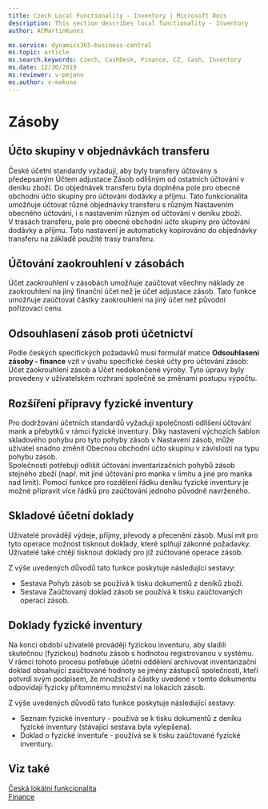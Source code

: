```yaml
---
title: Czech Local Functionality - Inventory | Microsoft Docs
description: This section describes local functionality - Inventory
author: ACMartinKunes

ms.service: dynamics365-business-central
ms.topic: article
ms.search.keywords: Czech, CashDesk, Finance, CZ, Cash, Inventory
ms.date: 12/30/2019
ms.reviewer: v-pejano
ms.author: v-makune
---
```


# Zásoby

## Účto skupiny v objednávkách transferu  

České účetní standardy vyžadují, aby byly transfery účtovány s předepsaným Účtem adjustace Zásob odlišným od ostatních účtování v deníku zboží.
Do objednávek transferu byla doplněna pole pro obecné obchodní účto skupiny pro účtování dodávky a příjmu. Tato funkcionalita umožňuje účtovat různé objednávky transferu s různým Nastavením obecného účtování, i s nastavením různým od účtování v deníku zboží.  
V trasách transferu, pole pro obecné obchodní účto skupiny pro účtování dodávky a příjmu. Toto nastavení je automaticky kopírováno do objednávky transferu na základě použité trasy transferu.  

## Účtování zaokrouhlení v zásobách  

Účet zaokrouhlení v zásobách umožňuje zaúčtovat všechny náklady ze zaokrouhlení na jiný finanční účet než je účet adjustace zásob.  Tato funkce umožňuje zaúčtovat částky zaokrouhlení na jiný účet než původní pořizovací cenu.  

## Odsouhlasení zásob proti účetnictví  

Podle českých specifických požadavků musí formulář matice **Odsouhlasení zásoby - finance** vzít v úvahu specifické české účty pro účtování zásob: Účet zaokrouhlení zásob a Účet nedokončené výroby. Tyto úpravy byly provedeny v uživatelském rozhraní společně se změnami postupu výpočtu.  

## Rozšíření přípravy fyzické inventury  

Pro dodržování účetních standardů vyžadují společnosti odlišení účtování mank a přebytků v rámci fyzické inventury. Díky nastavení výchozích šablon skladového pohybu pro tyto pohyby zásob v Nastavení zásob, může uživatel snadno změnit Obecnou  obchodní účto skupinu v závislosti na typu pohybu zásob.  
Společnosti potřebují odlišit účtování inventarizačních pohybů zásob stejného zboží (např. mít jiné účtování pro manka v limitu a jiné pro manka nad limit). Pomocí funkce pro rozdělení řádku deníku fyzické inventury je možné připravit více řádků pro zaúčtování jednoho původně navrženého.  

## Skladové účetní doklady  

Uživatelé provádějí výdeje, příjmy, převody a přecenění zásob. Musí mít pro tyto operace možnost tisknout doklady, které splňují zákonné požadavky.
Uživatelé také chtějí tisknout doklady pro již zúčtované operace zásob.  

Z výše uvedených důvodů tato funkce poskytuje následující sestavy:  
- Sestava Pohyb zásob se používá k tisku dokumentů z deníků zboží.
- Sestava Zaúčtovaný doklad zásob se používá k tisku zaúčtovaných operací zásob.  

## Doklady fyzické inventury  

Na konci období uživatelé provádějí fyzickou inventuru, aby sladili skutečnou (fyzickou) hodnotu zásob s hodnotou registrovanou v systému. V rámci tohoto procesu potřebuje účetní oddělení archivovat inventarizační doklad obsahující zaúčtované hodnoty se jmény zástupců společnosti, kteří potvrdí svým podpisem, že množství a částky uvedené v tomto dokumentu odpovídají fyzicky přítomnému množství na lokacích zásob.  

Z výše uvedených důvodů tato funkce poskytuje následující sestavy:
- Seznam fyzické inventury - používá se k tisku dokumentů z deníku fyzické inventury (stávající sestava byla vylepšena).
- Doklad o fyzické inventuře - používá se k tisku zaúčtované fyzické inventury.  

## Viz také  

[Česká lokální funkcionalita](czech-local-functionality.md)  
[Finance](finance.md)
